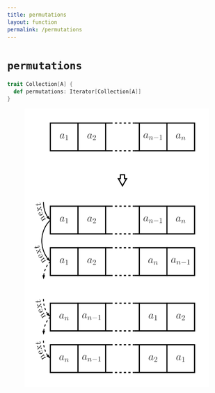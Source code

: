 ```yaml
---
title: permutations
layout: function
permalink: /permutations
---
```


# `permutations`

~~~ scala
trait Collection[A] {
  def permutations: Iterator[Collection[A]]
}
~~~

<figure class="diagram">
  <img src="images/permutations.svg" alt="permutations function">
  <!-- <figcaption class="diagram-desc"><code>permutations</code> uses <code>p</code> to classify elements into two groups</figcaption> -->
</figure>
